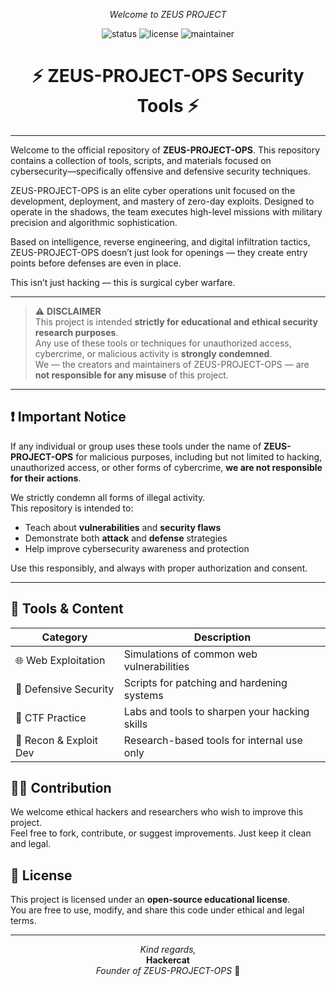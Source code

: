 <p align="center"><i> Welcome to ZEUS PROJECT </i></p>
<p align="center">
  <img src="https://img.shields.io/badge/status-active-brightgreen?style=flat-square" alt="status"/>
  <img src="https://img.shields.io/badge/license-educational-blue?style=flat-square" alt="license"/>
  <img src="https://img.shields.io/badge/maintainer-Hackercat-critical?style=flat-square" alt="maintainer"/>
</p>
<h1 align="center">⚡  ZEUS-PROJECT-OPS Security Tools ⚡</h1>

---

Welcome to the official repository of **ZEUS-PROJECT-OPS**. This repository contains a collection of tools, scripts, and materials focused on cybersecurity—specifically offensive and defensive security techniques.

ZEUS-PROJECT-OPS is an elite cyber operations unit focused on the development, deployment, and mastery of zero-day exploits. Designed to operate in the shadows, the team executes high-level missions with military precision and algorithmic sophistication.

Based on intelligence, reverse engineering, and digital infiltration tactics, ZEUS-PROJECT-OPS doesn’t just look for openings — they create entry points before defenses are even in place.

This isn’t just hacking — this is surgical cyber warfare.

---

> ⚠️ **DISCLAIMER**  
> This project is intended **strictly for educational and ethical security research purposes**.  
> Any use of these tools or techniques for unauthorized access, cybercrime, or malicious activity is **strongly condemned**.  
> We — the creators and maintainers of ZEUS-PROJECT-OPS — are **not responsible for any misuse** of this project.

---

## ❗ Important Notice

If any individual or group uses these tools under the name of **ZEUS-PROJECT-OPS** for malicious purposes, including but not limited to hacking, unauthorized access, or other forms of cybercrime, **we are not responsible for their actions**.

We strictly condemn all forms of illegal activity.  
This repository is intended to:

- Teach about **vulnerabilities** and **security flaws**
- Demonstrate both **attack** and **defense** strategies
- Help improve cybersecurity awareness and protection

Use this responsibly, and always with proper authorization and consent.

---

##  📁  Tools & Content

 Category            | Description                                  |
|---------------------|----------------------------------------------|
| 🌐 Web Exploitation     | Simulations of common web vulnerabilities     |
| 🧱 Defensive Security   | Scripts for patching and hardening systems   |
| 🧠 CTF Practice         | Labs and tools to sharpen your hacking skills |
| 🧬 Recon & Exploit Dev  | Research-based tools for internal use only    |


## 🧑‍💻 Contribution

We welcome ethical hackers and researchers who wish to improve this project.  
Feel free to fork, contribute, or suggest improvements. Just keep it clean and legal.


## 📜 License

This project is licensed under an **open-source educational license**.  
You are free to use, modify, and share this code under ethical and legal terms.

---

<p align="center"><i>Kind regards,</i><br>
<b>Hackercat</b><br>
<em>Founder of ZEUS-PROJECT-OPS</em> 🐾</p>
